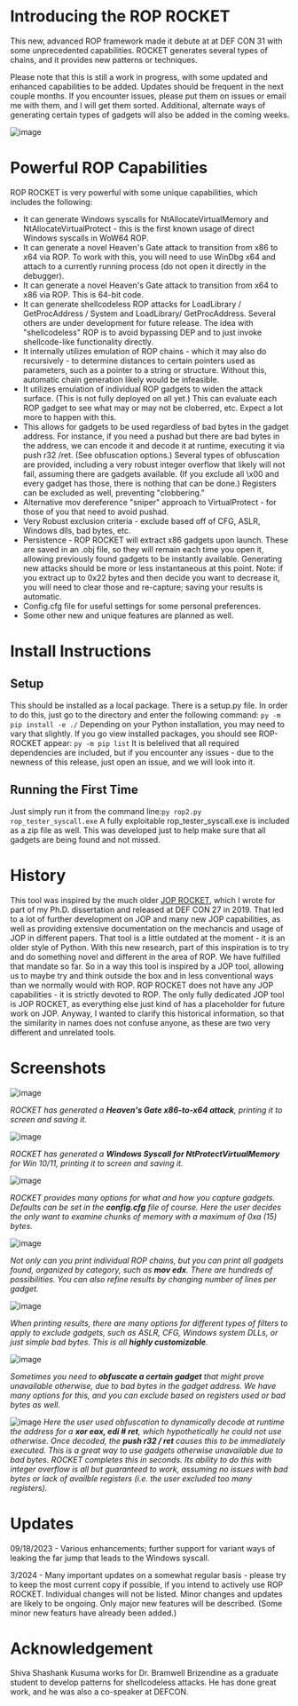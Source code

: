 # Introducing the ROP ROCKET
This new, advanced ROP framework made it debute at at DEF CON 31 with some unprecedented capabilities. ROCKET generates several types of chains, and it provides new patterns or techniques.

Please note that this is still a work in progress, with some updated and enhanced capabilities to be added. Updates should be frequent in the next couple months. If you encounter issues, please put them on issues or email me with them, and I will get them sorted. Additional, alternate ways of generating certain types of gadgets will also be added in the coming weeks.

![image](https://github.com/Bw3ll/ROP_ROCKET/blob/main/rop%20rocket_screenshots/screenshot1.jpg?raw=true)

# Powerful ROP Capabilities
ROP ROCKET is very powerful with some unique capabilities, which includes the following:
- It can generate Windows syscalls for NtAllocateVirtualMemory and NtAllocateVirtualProtect - this is the first known usage of direct Windows syscalls in WoW64 ROP.
- It can generate a novel Heaven's Gate attack to transition from x86 to x64 via ROP. To work with this, you will need to use WinDbg x64 and attach to a currently running process (do not open it directly in the debugger).
- It can generate a novel Heaven's Gate attack to transition from x64 to x86 via ROP. This is 64-bit code.
- It can generate shellcodeless ROP attacks for LoadLibrary / GetProcAddress / System and LoadLibrary/ GetProcAddress. Several others are under development for future release. The idea with "shellcodeless" ROP is to avoid bypassing DEP and to just invoke shellcode-like functionality directly. 
- It internally utilizes emulation of ROP chains - which it may also do recursively - to determine distances to certain pointers used as parameters, such as a pointer to a string or structure. Without this, automatic chain generation likely would be infeasible.
- It utilizes emulation of individual ROP gadgets to widen the attack surface. (This is not fully deployed on all yet.) This can evaluate each ROP gadget to see what may or may not be cloberred, etc. Expect a lot more to happen with this.
- This allows for gadgets to be used regardless of bad bytes in the gadget address. For instance, if you need a pushad but there are bad bytes in the address, we can encode it and decode it at runtime, executing it via push r32 /ret. (See obfuscation options.) Several types of obfuscation are provided, including a very robust integer overflow that likely will not fail, assuming there are gadgets available. (If you exclude all \x00 and every gadget has those, there is nothing that can be done.) Registers can be excluded as well, preventing "clobbering."
- Alternative mov dereference "sniper" approach to VirtualProtect - for those of you that need to avoid pushad.
- Very Robust exclusion criteria - exclude based off of CFG, ASLR, Windows dlls, bad bytes, etc.
- Persistence - ROP ROCKET will extract x86 gadgets upon launch. These are saved in an .obj file, so they will remain each time you open it, allowing previously found gadgets to be instantly available. Generating new attacks should be more or less instantaneous at this point. Note: if you extract up to 0x22 bytes and then decide you want to decrease it, you will need to clear those and re-capture; saving your results is automatic.
- Config.cfg file for useful settings for some personal preferences.
- Some other new and unique features are planned as well.

# Install Instructions

## Setup
This should be installed as a local package. There is a setup.py file. In order to do this, just go to the directory and enter the following command:
`py -m pip install -e ./` Depending on your Python installation, you may need to vary that slightly. If you go view installed packages, you should see ROP-ROCKET appear: `py -m pip list` It is belelived that all required dependencies are included, but if you encounter any issues - due to the newness of this release, just open an issue, and we will look into it.

## Running the First Time
Just simply run it from the command line:`py rop2.py rop_tester_syscall.exe` A fully exploitable rop_tester_syscall.exe is included as a zip file as well. This was developed just to help make sure that all gadgets are being found and not missed.

# History
This tool was inspired by the much older [JOP ROCKET](https://github.com/Bw3ll/JOP_ROCKET/), which I wrote for part of my Ph.D. dissertation and released at DEF CON 27 in 2019. That led to a lot of further development on JOP and many new JOP capabilities, as well as providing extensive documentation on the mechancis and usage of JOP in different papers. That tool is a little outdated at the moment - it is an older style of Python. With this new research, part of this inspiration is to try and do something novel and different in the area of ROP. We have fulfilled that mandate so far. So in a way this tool is inspired by a JOP tool, allowing us to maybe try and think outside the box and in less conventional ways than we normally would with ROP.  ROP ROCKET does not have any JOP capabilities - it is strictly devoted to ROP. The only fully dedicated JOP tool is JOP ROCKET, as everything else just kind of has a placeholder for future work on JOP. Anyway, I wanted to clarify this historical information, so that the similarity in names does not confuse anyone, as these are two very different and unrelated tools.

# Screenshots

![image](https://github.com/Bw3ll/ROP_ROCKET/blob/main/rop%20rocket_screenshots/screenshot2.png?raw=true)

*ROCKET has generated a **Heaven's Gate x86-to-x64 attack**, printing it to screen and saving it.*

![image](https://github.com/Bw3ll/ROP_ROCKET/blob/main/rop%20rocket_screenshots/screenshot3.png?raw=true)

*ROCKET has generated a **Windows Syscall for NtProtectVirtualMemory** for Win 10/11, printing it to screen and saving it.*

![image](https://github.com/Bw3ll/ROP_ROCKET/blob/main/rop%20rocket_screenshots/screenshot4.png?raw=true)

*ROCKET provides many options for what and how you capture gadgets. Defaults can be set in the **config.cfg** file of course. Here the user decides the only want to examine chunks of memory with a maximum of 0xa (15) bytes.*

![image](https://github.com/Bw3ll/ROP_ROCKET/blob/main/rop%20rocket_screenshots/screenshot5.png?raw=true)

*Not only can you print individual ROP chains, but you can print all gadgets found, organized by category, such as **mov edx**. There are hundreds of possibilities. You can also refine results by changing number of lines per gadget.*

![image](https://github.com/Bw3ll/ROP_ROCKET/blob/main/rop%20rocket_screenshots/screenshot6.png?raw=true)

*When printing results, there are many options for different types of filters to apply to exclude gadgets, such as ASLR, CFG, Windows system DLLs, or just simple bad bytes. This is all **highly customizable**.*

![image](https://github.com/Bw3ll/ROP_ROCKET/blob/main/rop%20rocket_screenshots/screenshot7.png?raw=true)

*Sometimes you need to **obfuscate a certain gadget** that might prove unavailable otherwise, due to bad bytes in the gadget address. We have many options for this, and you can exclude based on registers used or bad bytes as well.*

![image](https://github.com/Bw3ll/ROP_ROCKET/blob/main/rop%20rocket_screenshots/screenshot8.png?raw=true)
*Here the user used obfuscation to dynamically decode at runtime the address for a **xor eax, edi # ret**, which hypothetically he could not use otherwise. Once decoded, the **push r32 / ret** causes this to be immediately executed. This is a great way to use gadgets otherwise unavailable due to bad bytes. ROCKET completes this in seconds. Its ability to do this with integer overflow is all but guaranteed to work, assuming no issues with bad bytes or lack of availble registers (i.e. the user excluded too many registers).*

# Updates
09/18/2023 - Various enhancements; further support for variant ways of leaking the far jump that leads to the Windows syscall.

3/2024 - Many important updates on a somewhat regular basis - please try to keep the most current copy if possible, if you intend to actively use ROP ROCKET. Individual changes will not be listed. Minor changes and updates are likely to be ongoing. Only major new features will be described. (Some minor new featurs have already been added.)

# Acknowledgement

Shiva Shashank Kusuma works for Dr. Bramwell Brizendine as a graduate student to develop patterns for shellcodeless attacks. He has done great work, and he was also a co-speaker at DEFCON.

